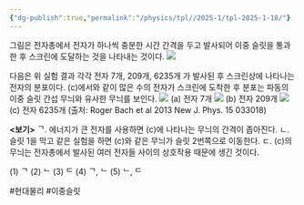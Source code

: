 ```yaml
---
{"dg-publish":true,"permalink":"/physics/tpl//2025-1/tpl-2025-1-18/"}
---
```


그림은 전자총에서 전자가 하나씩 충분한 시간 간격을 두고 발사되어 이중 슬릿을 통과한 후 스크린에 도달하는 것을 나타내는 것이다.
![](https://cdn.mathpix.com/cropped/2025_05_26_0679df0be5a6770361d8g-9.jpg?height=354&width=696&top_left_y=505&top_left_x=1463)

다음은 위 실험 결과 각각 전자 7개, 209개, 6235개 가 발사된 후 스크린상에 나타나는 전자의 분포이다. (c)에서와 같이 많은 수의 전자가 스크린에 도착한 후 분포는 파동의 이중 슬릿 간섭 무늬와 유사한 무늬를 보인다.
![](https://cdn.mathpix.com/cropped/2025_05_26_0679df0be5a6770361d8g-9.jpg?height=190&width=417&top_left_y=1223&top_left_x=1337)
(a) 전자 7개
![](https://cdn.mathpix.com/cropped/2025_05_26_0679df0be5a6770361d8g-9.jpg?height=187&width=392&top_left_y=1221&top_left_x=1884)
(b) 전자 209개
![](https://cdn.mathpix.com/cropped/2025_05_26_0679df0be5a6770361d8g-9.jpg?height=183&width=403&top_left_y=1527&top_left_x=1344)
(c) 전자 6235개
(출처: Roger Bach et al 2013 New J. Phys. 15 033018)

**<보기>**
ᄀ. 에너지가 큰 전자를 사용하면 (c)에 나타나는 무늬의 간격이 좁아진다.
ㄴ. 슬릿 1을 막고 같은 실험을 하면 (c)와 같은 무늬가 슬릿 2번쪽으로 이동한다.
ㄷ. (c)의 무늬는 전자총에서 발사된 여러 전자들 사이의 상호작용 때문에 생긴 것이다.

(1) ᄀ
(2) ᄂ
(3) ᄃ
(4) ᄀ, ᄂ
(5) ᄂ, ᄃ

#현대물리 #이중슬릿 